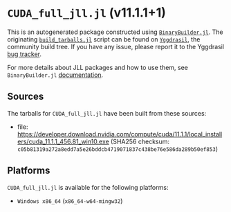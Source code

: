 # `CUDA_full_jll.jl` (v11.1.1+1)

This is an autogenerated package constructed using [`BinaryBuilder.jl`](https://github.com/JuliaPackaging/BinaryBuilder.jl). The originating [`build_tarballs.jl`](https://github.com/JuliaPackaging/Yggdrasil/blob/c7b1a033d38b4541e6fc13e5ac6211cdee5c447e/C/CUDA/CUDA_full@11.1/build_tarballs.jl) script can be found on [`Yggdrasil`](https://github.com/JuliaPackaging/Yggdrasil/), the community build tree.  If you have any issue, please report it to the Yggdrasil [bug tracker](https://github.com/JuliaPackaging/Yggdrasil/issues).

For more details about JLL packages and how to use them, see `BinaryBuilder.jl` [documentation](https://juliapackaging.github.io/BinaryBuilder.jl/dev/jll/).

## Sources

The tarballs for `CUDA_full_jll.jl` have been built from these sources:

* file: https://developer.download.nvidia.com/compute/cuda/11.1.1/local_installers/cuda_11.1.1_456.81_win10.exe (SHA256 checksum: `c05b81319a272a8edd7a5e26bddcb4719071837c438be76e586da289b50ef853`)

## Platforms

`CUDA_full_jll.jl` is available for the following platforms:

* `Windows x86_64` (`x86_64-w64-mingw32`)
